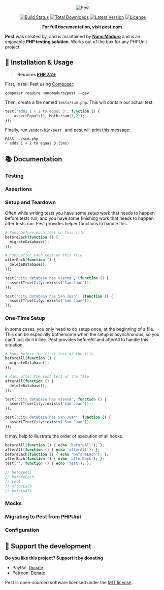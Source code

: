 <p align="center">

  <img alt="Pest" src="https://raw.githubusercontent.com/nunomaduro/pest/feat/first/art/logo.png" >

  <p align="center">
    <a href="https://travis-ci.org/nunomaduro/pest"><img src="https://img.shields.io/travis/nunomaduro/pest/master.svg" alt="Build Status"></a>
    <a href="https://packagist.org/packages/nunomaduro/pest"><img src="https://poser.pugx.org/nunomaduro/pest/d/total.svg" alt="Total Downloads"></a>
    <a href="https://packagist.org/packages/nunomaduro/pest"><img src="https://poser.pugx.org/nunomaduro/pest/v/stable.svg" alt="Latest Version"></a>
    <a href="https://packagist.org/packages/nunomaduro/pest"><img src="https://poser.pugx.org/nunomaduro/pest/license.svg" alt="License"></a>
  </p>
  <p align="center">
    <strong>For full documentation, visit <a href="https://pest.com">pest.com</a></strong>.
  </p>
</p>

**Pest** was created by, and is maintained by  **[Nuno Maduro](https://github.com/nunomaduro)**  and is an enjoyable **PHP testing solution**. Works out of the box for any PHPUnit project.

## 🚀 Installation & Usage

> **Requires [PHP 7.2+](https://php.net/releases/)**

First, Install Pest using [Composer](https://getcomposer.org):

```
composer require nunomaduro/pest --dev
```

Then, create a file named `tests/sum.php`. This will contain our actual test:
```php
test('adds 1 + 2 to equal 3', function () {
    assertEquals(3, Math::sum(1,2));
});
```

Finally, run `vendor/bin/pest ` and pest will print this message:

```
PASS  ./sum.php
✓ adds 1 + 2 to equal 3 (5ms)
```

## 📚 Documentation

### Testing

### Assertions

### Setup and Teardown

Often while writing tests you have some setup work that needs to happen before tests run, and you have some finishing work that needs to happen after tests run. Pest provides helper functions to handle this.

```php
# Runs before each test on this file
beforeEach(function () {
  migrateDatabase();
});

# Runs after each test on this file
afterEach(function () {
  deleteDatabase();
});

test('city database has Vienna', (function () {
  assertTrue(City::exists('San Juan'));
});

test('city database has San Juan', (function () {
  assertTrue(City::exists('San Juan'));
});
```

### One-Time Setup

In some cases, you only need to do setup once, at the beginning of a file. This can be especially bothersome when the setup is asynchronous, so you can't just do it inline. Pest provides beforeAll and afterAll to handle this situation.

```php
# Runs before the first test of the file
beforeAll(function () {
  migrateDatabase();
});

# Runs after the last test of the file
afterAll(function () {
  deleteDatabase();
});

test('city database has Vienna', function () {
  assertTrue(City::exists('San Juan'));
});

test('city database has San Juan', function () {
  assertTrue(City::exists('San Juan'));
});
```

It may help to illustrate the order of execution of all hooks.

```php
beforeAll(function () { echo 'beforeAll'); };
afterAll(function () { echo 'afterAll'); };
beforeEach(function () { echo 'beforeEach'); };
afterEach(function () { echo 'afterEach'); };
test('', function () { echo 'test'); };

// beforeAll
// beforeEach
// test
// afterEach
// beforeAll
```

### Mocks

### Migrating to Pest from PHPUnit

### Configuration

## 💖 Support the development
**Do you like this project? Support it by donating**

- PayPal: [Donate](https://www.paypal.com/cgi-bin/webscr?cmd=_s-xclick&hosted_button_id=66BYDWAT92N6L)
- Patreon: [Donate](https://www.patreon.com/nunomaduro)

Pest is open-sourced software licensed under the [MIT license](LICENSE.md).
